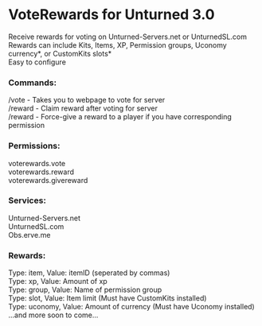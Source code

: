 # VoteRewards for Unturned 3.0

Receive rewards for voting on Unturned-Servers.net or UnturnedSL.com<br>
Rewards can include Kits, Items, XP, Permission groups, Uconomy currency*, or CustomKits slots*<br>
Easy to configure

### Commands:
/vote - Takes you to webpage to vote for server<br>
/reward - Claim reward after voting for server<br>
/reward <player> - Force-give a reward to a player if you have corresponding permission

### Permissions:
voterewards.vote<br>
voterewards.reward<br>
voterewards.givereward

### Services:
Unturned-Servers.net<br>
UnturnedSL.com<br>
Obs.erve.me

### Rewards:
Type: item, Value: itemID (seperated by commas)<br>
Type: xp, Value: Amount of xp<br>
Type: group, Value: Name of permission group<br>
Type: slot, Value: Item limit (Must have CustomKits installed)<br>
Type: uconomy, Value: Amount of currency (Must have Uconomy installed)<br>
...and more soon to come...
